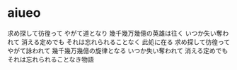 # aiueo
求め探して彷徨って
やがて道となり
幾千幾万幾億の英雄は往く
いつか失い奪われて
消える定めでも
それは忘れられることなく
此処に在る
求め探して彷徨って
やがて詠われて
幾千幾万幾億の旋律となる
いつか失い奪われて
消える定めでも
それは忘れられることなき物語
